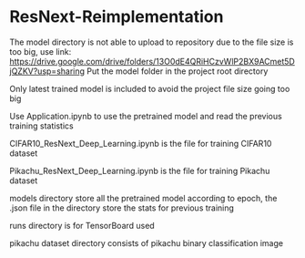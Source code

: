 # ResNext-Reimplementation


The model directory is not able to upload to repository due to the file size is too big, use link:
https://drive.google.com/drive/folders/13O0dE4QRiHCzvWlP2BX9ACmet5DjQZKV?usp=sharing
Put the model folder in the project root directory

Only latest trained model is included to avoid the project file size going too big

Use Application.ipynb to use the pretrained model and read the previous training statistics

CIFAR10_ResNext_Deep_Learning.ipynb is the file for training CIFAR10 dataset

Pikachu_ResNext_Deep_Learning.ipynb is the file for training Pikachu dataset

models directory store all the pretrained model according to epoch, the .json file in the directory store the stats for previous training

runs directory is for TensorBoard used

pikachu dataset directory consists of pikachu binary classification image